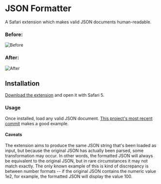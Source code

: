 # JSON Formatter

A Safari extension which makes valid JSON documents human-readable.

### Before:
![Before][i1]
### After:
![After][i2]

## Installation
[Download the extension][1] and open it with Safari 5.

### Usage
Once installed, load any valid JSON document. [This project's most recent
commit][2] makes a good example.

#### Caveats
The extension aims to produce the same JSON string that's been loaded as input,
but because the original JSON has actually been parsed, some transformation may
occur. In other words, the formatted JSON will always be equivalent to the
original JSON, but in rare circumstances it may not match exactly. The only
known example of this is kind of discrepancy is between number formats -- if the
original JSON contains the numeric value 1e2, for example, the formatted JSON
will display the value 100.

[1]: https://github.com/downloads/talkative/safari-json-formatter/JSON%20Formatter.safariextz
[2]: http://github.com/rfletcher/safari-json-formatter/commit/HEAD.json
[i1]: https://github.com/rfletcher/safari-json-formatter/raw/HEAD/images/before.png
[i2]: https://github.com/rfletcher/safari-json-formatter/raw/HEAD/images/after.png
